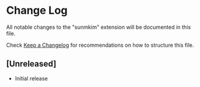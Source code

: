 # Change Log

All notable changes to the "sunmkim" extension will be documented in this file.

Check [Keep a Changelog](http://keepachangelog.com/) for recommendations on how to structure this file.

## [Unreleased]

- Initial release